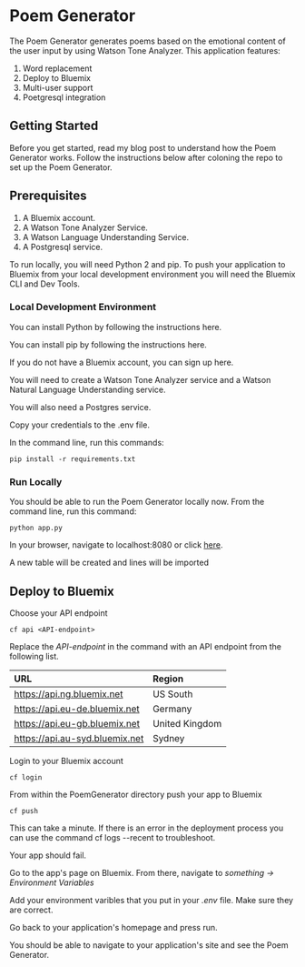 # Poem Generator
The Poem Generator generates poems based on the emotional content of the user input by using Watson Tone Analyzer. This application features:
1. Word replacement
2. Deploy to Bluemix
3. Multi-user support
4. Poetgresql integration

## Getting Started
Before you get started, read my blog post to understand how the Poem Generator works. Follow the instructions below after coloning the repo to set up the Poem Generator.

## Prerequisites
1. A Bluemix account.
2. A Watson Tone Analyzer Service.
3. A Watson Language Understanding Service.
4. A Postgresql service.

To run locally, you will need Python 2 and pip.
To push your application to Bluemix from your local development environment you will need the Bluemix CLI and Dev Tools.

### Local Development Environment

You can install Python by following the instructions here.

You can install pip by following the instructions here.

If you do not have a Bluemix account, you can sign up here.

You will need to create a Watson Tone Analyzer service and a Watson Natural Language Understanding service.

You will also need a Postgres service. 

Copy your credentials to the .env file.

In the command line, run this commands:

```
pip install -r requirements.txt
```

### Run Locally  
You should be able to run the Poem Generator locally now. From the command line, run this command:
```
python app.py
```
In your browser, navigate to localhost:8080 or click [here](http://localhost:8080).

A new table will be created and lines will be imported

## Deploy to Bluemix

Choose your API endpoint
```
cf api <API-endpoint>
```

Replace the *API-endpoint* in the command with an API endpoint from the following list.

|URL                             |Region          |
|:-------------------------------|:---------------|
| https://api.ng.bluemix.net     | US South       |
| https://api.eu-de.bluemix.net  | Germany        |
| https://api.eu-gb.bluemix.net  | United Kingdom |
| https://api.au-syd.bluemix.net | Sydney         |

Login to your Bluemix account
```
cf login
```


From within the PoemGenerator directory push your app to Bluemix

```
cf push
```

This can take a minute. If there is an error in the deployment process you can use the command cf logs <Your-App-Name> --recent to troubleshoot.

Your app should fail.

Go to the app's page on Bluemix. From there, navigate to *something -> Environment Variables*

Add your environment varibles that you put in your *.env* file. Make sure they are correct. 

Go back to your application's homepage and press run.

You should be able to navigate to your application's site and see the Poem Generator.


